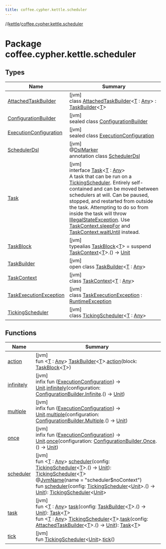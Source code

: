 ```yaml
---
title: coffee.cypher.kettle.scheduler
---
```

//[kettle](../../index.html)/[coffee.cypher.kettle.scheduler](index.html)



# Package coffee.cypher.kettle.scheduler



## Types


| Name | Summary |
|---|---|
| [AttachedTaskBuilder](-attached-task-builder/index.html) | [jvm]<br>class [AttachedTaskBuilder](-attached-task-builder/index.html)&lt;[T](-attached-task-builder/index.html) : [Any](https://kotlinlang.org/api/latest/jvm/stdlib/kotlin/-any/index.html)&gt; : [TaskBuilder](-task-builder/index.html)&lt;[T](-attached-task-builder/index.html)&gt; |
| [ConfigurationBuilder](-configuration-builder/index.html) | [jvm]<br>sealed class [ConfigurationBuilder](-configuration-builder/index.html) |
| [ExecutionConfiguration](-execution-configuration/index.html) | [jvm]<br>sealed class [ExecutionConfiguration](-execution-configuration/index.html) |
| [SchedulerDsl](-scheduler-dsl/index.html) | [jvm]<br>@[DslMarker](https://kotlinlang.org/api/latest/jvm/stdlib/kotlin/-dsl-marker/index.html)<br>annotation class [SchedulerDsl](-scheduler-dsl/index.html) |
| [Task](-task/index.html) | [jvm]<br>interface [Task](-task/index.html)&lt;[T](-task/index.html) : [Any](https://kotlinlang.org/api/latest/jvm/stdlib/kotlin/-any/index.html)&gt;<br>A task that can be run on a [TickingScheduler](-ticking-scheduler/index.html). Entirely self-contained and can be moved between schedulers at will. Can be paused, stopped, and restarted from outside the task. Attempting to do so from inside the task will throw [IllegalStateException](https://kotlinlang.org/api/latest/jvm/stdlib/kotlin/-illegal-state-exception/index.html). Use [TaskContext.sleepFor](-task-context/sleep-for.html) and [TaskContext.waitUntil](-task-context/wait-until.html) instead. |
| [TaskBlock](index.html#-583629849%2FClasslikes%2F863300109) | [jvm]<br>typealias [TaskBlock](index.html#-583629849%2FClasslikes%2F863300109)&lt;[T](index.html#-583629849%2FClasslikes%2F863300109)&gt; = suspend [TaskContext](-task-context/index.html)&lt;[T](index.html#-583629849%2FClasslikes%2F863300109)&gt;.() -&gt; [Unit](https://kotlinlang.org/api/latest/jvm/stdlib/kotlin/-unit/index.html) |
| [TaskBuilder](-task-builder/index.html) | [jvm]<br>open class [TaskBuilder](-task-builder/index.html)&lt;[T](-task-builder/index.html) : [Any](https://kotlinlang.org/api/latest/jvm/stdlib/kotlin/-any/index.html)&gt; |
| [TaskContext](-task-context/index.html) | [jvm]<br>class [TaskContext](-task-context/index.html)&lt;[T](-task-context/index.html) : [Any](https://kotlinlang.org/api/latest/jvm/stdlib/kotlin/-any/index.html)&gt; |
| [TaskExecutionException](-task-execution-exception/index.html) | [jvm]<br>class [TaskExecutionException](-task-execution-exception/index.html) : [RuntimeException](https://docs.oracle.com/en/java/javase/17/docs/api/java.base/java/lang/RuntimeException.html) |
| [TickingScheduler](-ticking-scheduler/index.html) | [jvm]<br>class [TickingScheduler](-ticking-scheduler/index.html)&lt;[T](-ticking-scheduler/index.html) : [Any](https://kotlinlang.org/api/latest/jvm/stdlib/kotlin/-any/index.html)&gt; |


## Functions

| Name | Summary |
|---|---|
| [action](action.html) | [jvm]<br>fun &lt;[T](action.html) : [Any](https://kotlinlang.org/api/latest/jvm/stdlib/kotlin/-any/index.html)&gt; [TaskBuilder](-task-builder/index.html)&lt;[T](action.html)&gt;.[action](action.html)(block: [TaskBlock](index.html#-583629849%2FClasslikes%2F863300109)&lt;[T](action.html)&gt;) |
| [infinitely](infinitely.html) | [jvm]<br>infix fun ([ExecutionConfiguration](-execution-configuration/index.html)) -&gt; [Unit](https://kotlinlang.org/api/latest/jvm/stdlib/kotlin/-unit/index.html).[infinitely](infinitely.html)(configuration: [ConfigurationBuilder.Infinite](-configuration-builder/-infinite/index.html).() -&gt; [Unit](https://kotlinlang.org/api/latest/jvm/stdlib/kotlin/-unit/index.html)) |
| [multiple](multiple.html) | [jvm]<br>infix fun ([ExecutionConfiguration](-execution-configuration/index.html)) -&gt; [Unit](https://kotlinlang.org/api/latest/jvm/stdlib/kotlin/-unit/index.html).[multiple](multiple.html)(configuration: [ConfigurationBuilder.Multiple](-configuration-builder/-multiple/index.html).() -&gt; [Unit](https://kotlinlang.org/api/latest/jvm/stdlib/kotlin/-unit/index.html)) |
| [once](once.html) | [jvm]<br>infix fun ([ExecutionConfiguration](-execution-configuration/index.html)) -&gt; [Unit](https://kotlinlang.org/api/latest/jvm/stdlib/kotlin/-unit/index.html).[once](once.html)(configuration: [ConfigurationBuilder.Once](-configuration-builder/-once/index.html).() -&gt; [Unit](https://kotlinlang.org/api/latest/jvm/stdlib/kotlin/-unit/index.html)) |
| [scheduler](scheduler.html) | [jvm]<br>fun &lt;[T](scheduler.html) : [Any](https://kotlinlang.org/api/latest/jvm/stdlib/kotlin/-any/index.html)&gt; [scheduler](scheduler.html)(config: [TickingScheduler](-ticking-scheduler/index.html)&lt;[T](scheduler.html)&gt;.() -&gt; [Unit](https://kotlinlang.org/api/latest/jvm/stdlib/kotlin/-unit/index.html)): [TickingScheduler](-ticking-scheduler/index.html)&lt;[T](scheduler.html)&gt;<br>@[JvmName](https://kotlinlang.org/api/latest/jvm/stdlib/kotlin.jvm/-jvm-name/index.html)(name = &quot;scheduler$noContext&quot;)<br>fun [scheduler](scheduler.html)(config: [TickingScheduler](-ticking-scheduler/index.html)&lt;[Unit](https://kotlinlang.org/api/latest/jvm/stdlib/kotlin/-unit/index.html)&gt;.() -&gt; [Unit](https://kotlinlang.org/api/latest/jvm/stdlib/kotlin/-unit/index.html)): [TickingScheduler](-ticking-scheduler/index.html)&lt;[Unit](https://kotlinlang.org/api/latest/jvm/stdlib/kotlin/-unit/index.html)&gt; |
| [task](task.html) | [jvm]<br>fun &lt;[T](task.html) : [Any](https://kotlinlang.org/api/latest/jvm/stdlib/kotlin/-any/index.html)&gt; [task](task.html)(config: [TaskBuilder](-task-builder/index.html)&lt;[T](task.html)&gt;.() -&gt; [Unit](https://kotlinlang.org/api/latest/jvm/stdlib/kotlin/-unit/index.html)): [Task](-task/index.html)&lt;[T](task.html)&gt;<br>fun &lt;[T](task.html) : [Any](https://kotlinlang.org/api/latest/jvm/stdlib/kotlin/-any/index.html)&gt; [TickingScheduler](-ticking-scheduler/index.html)&lt;[T](task.html)&gt;.[task](task.html)(config: [AttachedTaskBuilder](-attached-task-builder/index.html)&lt;[T](task.html)&gt;.() -&gt; [Unit](https://kotlinlang.org/api/latest/jvm/stdlib/kotlin/-unit/index.html)): [Task](-task/index.html)&lt;[T](task.html)&gt; |
| [tick](tick.html) | [jvm]<br>fun [TickingScheduler](-ticking-scheduler/index.html)&lt;[Unit](https://kotlinlang.org/api/latest/jvm/stdlib/kotlin/-unit/index.html)&gt;.[tick](tick.html)() |

